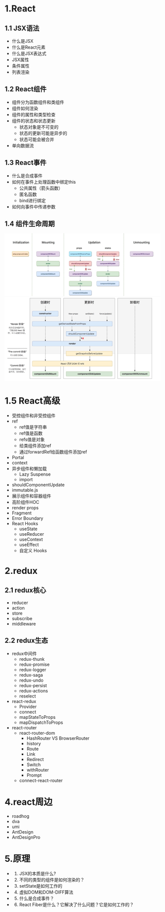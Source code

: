 # 1.React
## 1.1 JSX语法
- 什么是JSX
- 什么是React元素
- 什么是JSX表达式
- JSX属性
- 条件属性
- 列表渲染
## 1.2 React组件
- 组件分为函数组件和类组件
- 组件如何渲染
- 组件的属性和类型检查
- 组件的状态和状态更新
    - 状态对象是不可变的
    - 状态的更新可能是异步的
    - 状态可能会被合并
- 单向数据流
## 1.3 React事件
- 什么是合成事件
- 如何在事件上处理函数中绑定this
    - 公共属性（箭头函数）
    - 匿名函数
    - bind进行绑定
- 如何向事件中传递参数
## 1.4 组件生命周期
![](/public/images/react15.jpg)
![](/public/images/react16.jpg)
# 1.5 React高级
- 受控组件和非受控组件
- ref
    - ref值是字符串
    - ref值是函数
    - refs值是对象
    - 给类组件添加ref
    - 通过forwardRef给函数组件添加ref
- Portal
- context
- 异步组件和懒加载
    - Lazy Suspense
    - import
- shouldComponentUpdate
- immutable.js
- 展示组件和容器组件
- 高阶组件HOC
- render props
- Fragment
- Error Boundary
- React Hooks
    - useState
    - useReducer
    - useContext
    - useEffect
    - 自定义 Hooks
# 2.redux
## 2.1 redux核心
- reducer
- action
- store
- subscribe
- middleware
## 2.2 redux生态
- redux中间件
    - redux-thunk
    - redux-promise
    - redux-logger
    - redux-saga
    - redux-undo
    - redux-persist
    - redux-actions
    - reselect
- react-redux
    - Provider
    - connect
    - mapStateToProps
    - mapDispatchToProps
- react-router
    - react-router-dom
        - HashRouter VS BrowserRouter
        - history
        - Route
        - Link
        - Redirect
        - Switch
        - withRouter
        - Prompt
    - connect-react-router
# 4.react周边
- roadhog
- dva
- umi
- AntDesign
- AntDesignPro
# 5.原理
- 1. JSX的本质是什么?
- 2. 不同的类型的组件是如何渲染的？
- 3. setState是如何工作的
- 4. 虚拟DOM和DOM-DIFF算法
- 5. 什么是合成事件？
- 6. React Fiber是什么？它解决了什么问题？它是如何工作的？